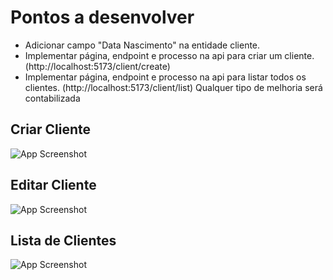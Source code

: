 # Pontos a desenvolver
* Adicionar campo "Data Nascimento" na entidade cliente.
* Implementar página, endpoint e processo na api para criar um cliente. (http://localhost:5173/client/create)
* Implementar página, endpoint e processo na api para listar todos os clientes. (http://localhost:5173/client/list)
Qualquer tipo de melhoria será contabilizada

## Criar Cliente
![App Screenshot](https://i.imgur.com/1YFDQ6a.jpeg
)
## Editar Cliente
![App Screenshot](https://i.imgur.com/eJOQNVU.jpeg
)

## Lista de Clientes

![App Screenshot](https://i.imgur.com/mAv6IA5.jpeg)


